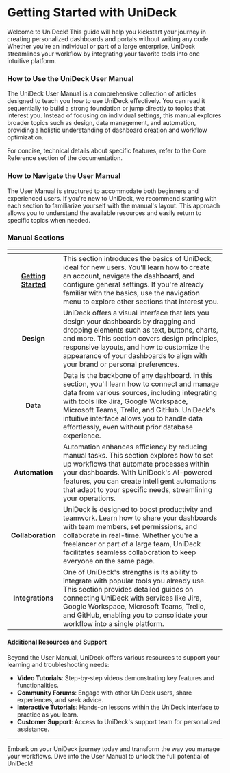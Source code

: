 # Getting Started with UniDeck

Welcome to UniDeck! This guide will help you kickstart your journey in creating personalized dashboards and portals without writing any code. Whether you're an individual or part of a large enterprise, UniDeck streamlines your workflow by integrating your favorite tools into one intuitive platform.

### How to Use the UniDeck User Manual

The UniDeck User Manual is a comprehensive collection of articles designed to teach you how to use UniDeck effectively. You can read it sequentially to build a strong foundation or jump directly to topics that interest you. Instead of focusing on individual settings, this manual explores broader topics such as design, data management, and automation, providing a holistic understanding of dashboard creation and workflow optimization.

For concise, technical details about specific features, refer to the Core Reference section of the documentation.

### How to Navigate the User Manual

The User Manual is structured to accommodate both beginners and experienced users. If you're new to UniDeck, we recommend starting with each section to familiarize yourself with the manual's layout. This approach allows you to understand the available resources and easily return to specific topics when needed.

### Manual Sections

<table data-card-size="large" data-view="cards" data-full-width="false"><thead><tr><th align="center"></th><th></th></tr></thead><tbody><tr><td align="center"><a href="./"><strong>Getting Started</strong></a></td><td>This section introduces the basics of UniDeck, ideal for new users. You'll learn how to create an account, navigate the dashboard, and configure general settings. If you're already familiar with the basics, use the navigation menu to explore other sections that interest you.</td></tr><tr><td align="center"><strong>Design</strong></td><td>UniDeck offers a visual interface that lets you design your dashboards by dragging and dropping elements such as text, buttons, charts, and more. This section covers design principles, responsive layouts, and how to customize the appearance of your dashboards to align with your brand or personal preferences.</td></tr><tr><td align="center"><strong>Data</strong></td><td>Data is the backbone of any dashboard. In this section, you'll learn how to connect and manage data from various sources, including integrating with tools like Jira, Google Workspace, Microsoft Teams, Trello, and GitHub. UniDeck's intuitive interface allows you to handle data effortlessly, even without prior database experience.</td></tr><tr><td align="center"><strong>Automation</strong></td><td>Automation enhances efficiency by reducing manual tasks. This section explores how to set up workflows that automate processes within your dashboards. With UniDeck's AI-powered features, you can create intelligent automations that adapt to your specific needs, streamlining your operations.</td></tr><tr><td align="center"><strong>Collaboration</strong></td><td>UniDeck is designed to boost productivity and teamwork. Learn how to share your dashboards with team members, set permissions, and collaborate in real-time. Whether you're a freelancer or part of a large team, UniDeck facilitates seamless collaboration to keep everyone on the same page.</td></tr><tr><td align="center"><strong>Integrations</strong></td><td>One of UniDeck's strengths is its ability to integrate with popular tools you already use. This section provides detailed guides on connecting UniDeck with services like Jira, Google Workspace, Microsoft Teams, Trello, and GitHub, enabling you to consolidate your workflow into a single platform.</td></tr></tbody></table>

#### Additional Resources and Support

Beyond the User Manual, UniDeck offers various resources to support your learning and troubleshooting needs:

* **Video Tutorials**: Step-by-step videos demonstrating key features and functionalities.
* **Community Forums**: Engage with other UniDeck users, share experiences, and seek advice.
* **Interactive Tutorials**: Hands-on lessons within the UniDeck interface to practice as you learn.
* **Customer Support**: Access to UniDeck's support team for personalized assistance.

***

Embark on your UniDeck journey today and transform the way you manage your workflows. Dive into the User Manual to unlock the full potential of UniDeck!
